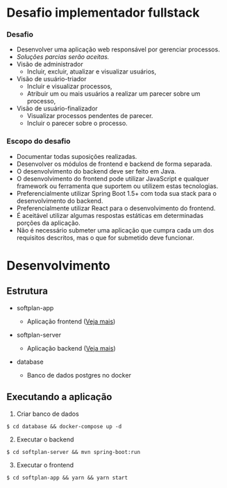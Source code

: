 # Desafio implementador fullstack

### Desafio
- Desenvolver uma aplicação web responsável por gerenciar processos.
- *Soluções parcias serão aceitas.*
- Visão de administrador
	- Incluir, excluir, atualizar e visualizar usuários,
- Visão de usuário-triador
	- Incluir e visualizar processos,
	- Atribuir um ou mais usuários a realizar um parecer sobre um processo,
- Visão de usuário-finalizador
	- Visualizar processos pendentes de parecer.
	- Incluir o parecer sobre o processo.

### Escopo do desafio
- Documentar todas suposições realizadas.
- Desenvolver os módulos de frontend e backend de forma separada.
- O desenvolvimento do backend deve ser feito em Java.
- O desenvolvimento do frontend pode utilizar JavaScript e qualquer framework ou ferramenta que suportem ou utilizem estas tecnologias.
- Preferencialmente utilizar Spring Boot 1.5+ com toda sua stack para o desenvolvimento do backend.
- Preferencialmente utilizar React para o desenvolvimento do frontend.
- É aceitável utilizar algumas respostas estáticas em determinadas porções da aplicação.
- Não é necessário submeter uma aplicação que cumpra cada um dos requisitos descritos, mas o que for submetido deve funcionar.

# Desenvolvimento

## Estrutura

- softplan-app
  
  - Aplicação frontend ([Veja mais](softplan-app/README.md))

- softplan-server

  - Aplicação backend ([Veja mais](softplan-server/README.md))

- database

  - Banco de dados postgres no docker

## Executando a aplicação

1. Criar banco de dados

```shel
$ cd database && docker-compose up -d
```

2. Executar o backend

```shel
$ cd softplan-server && mvn spring-boot:run
```

3. Executar o frontend

```shel
$ cd softplan-app && yarn && yarn start
```